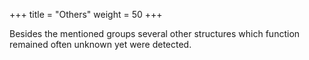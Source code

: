 +++
title = "Others"
weight = 50
+++

Besides the mentioned groups several other structures which function remained often unknown yet were detected.